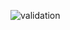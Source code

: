 ![validation](https://user-images.githubusercontent.com/111357075/193812125-731a64c1-3783-45af-b8ec-3368a8b8ac28.png)
